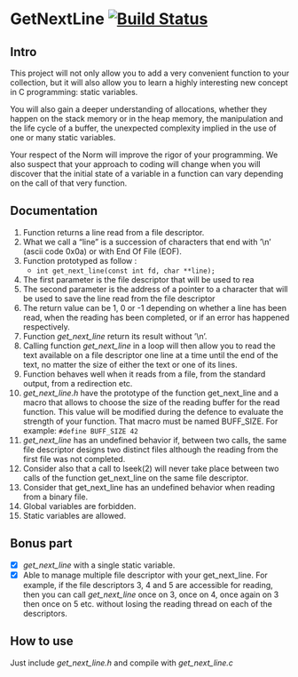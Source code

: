 # GetNextLine [![Build Status](https://travis-ci.org/dwyl/esta.svg?branch=master)](https://travis-ci.org/dwyl/esta)

## Intro

  This project will not only allow you to add a very convenient function to your collection,
but it will also allow you to learn a highly interesting new concept in C programming:
static variables.

  You will also gain a deeper understanding of allocations, whether they happen on the
stack memory or in the heap memory, the manipulation and the life cycle of a buffer, the
unexpected complexity implied in the use of one or many static variables.

  Your respect of the Norm will improve the rigor of your programming. We also suspect
that your approach to coding will change when you will discover that the initial state of
a variable in a function can vary depending on the call of that very function.

## Documentation

 1.  Function returns a line read from a file descriptor.
 2.  What we call a “line” is a succession of characters that end with ’\n’ (ascii code 0x0a) or with End Of File (EOF).
 3.  Function prototyped as follow :
     - ``` int get_next_line(const int fd, char **line); ``` 
 4.  The first parameter is the file descriptor that will be used to rea
 5.  The second parameter is the address of a pointer to a character that will be used
      to save the line read from the file descriptor
 6.  The return value can be 1, 0 or -1 depending on whether a line has been read,
      when the reading has been completed, or if an error has happened respectively.
 7.  Function *get_next_line* return its result without ’\n’.
 8.  Calling function *get_next_line* in a loop will then allow you to read the text
     available on a file descriptor one line at a time until the end of the text, no matter
     the size of either the text or one of its lines.
 9.  Function behaves well when it reads from a file, from the standard output, from a redirection etc.
 10. *get_next_line.h* have the prototype of the function get_next_line and a macro 
     that allows to choose the size of the reading buffer for the read function. This value will be modified during the defence to
     evaluate the strength of your function. That macro must be named BUFF_SIZE.
     For example:
     ``` #define BUFF_SIZE 42 ```
 11. *get_next_line* has an undefined behavior if, between two calls, the same file descriptor designs two distinct files although the reading from the first
      file was not completed.
 12. Consider also that a call to lseek(2) will never take place between two calls of
      the function get_next_line on the same file descriptor.
 13. Consider that get_next_line has an undefined behavior when reading 
     from a binary file.
 14. Global variables are forbidden.
 15. Static variables are allowed.
 
## Bonus part

  - [x]  *get_next_line* with a single static variable.
  - [X]  Able to manage multiple file descriptor with your get_next_line. For example,
         if the file descriptors 3, 4 and 5 are accessible for reading, then you can call
         *get_next_line* once on 3, once on 4, once again on 3 then once on 5 etc. without
         losing the reading thread on each of the descriptors.
         
## How to use
  
  Just include *get_next_line.h* and compile with *get_next_line.c*
